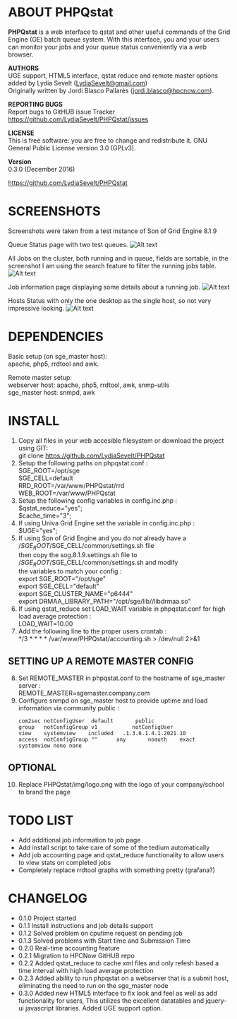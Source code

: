 ABOUT PHPQstat
==============================================
**PHPQstat** is a web interface to qstat and other useful commands of the Grid Engine (GE) batch queue system.
With this interface, you and your users can monitor your jobs and your queue status conveniently via a web browser.

**AUTHORS**  
UGE support, HTML5 interface, qstat reduce and remote master options added by Lydia Sevelt (LydiaSevelt@gmail.com)  
Originally written by Jordi Blasco Pallarès (jordi.blasco@hpcnow.com).

**REPORTING BUGS**  
Report bugs to GitHUB issue Tracker https://github.com/LydiaSevelt/PHPQstat/issues

**LICENSE**  
This is free software: you are free to change and redistribute it. GNU General Public License version 3.0 (GPLv3).

**Version**  
0.3.0 (December 2016)

https://github.com/LydiaSevelt/PHPQstat

SCREENSHOTS
==============================================
Screenshots were taken from a test instance of Son of Grid Engine 8.1.9


Queue Status page with two test queues.
![Alt text](https://cloud.githubusercontent.com/assets/4594964/21457190/37e6a6fc-c8fb-11e6-8b6c-f1b04b920e5c.jpg "Queue Status")


All Jobs on the cluster, both running and in queue, fields are sortable, in the screenshot I am using the search feature to filter the running jobs table.
![Alt text](https://cloud.githubusercontent.com/assets/4594964/21457203/5405e6b8-c8fb-11e6-9039-4af29a50761a.jpg "Job Status")


Job information page displaying some details about a running job.
![Alt text](https://cloud.githubusercontent.com/assets/4594964/21457210/5d1d7108-c8fb-11e6-8609-79425139d3f2.jpg "Job Info")


Hosts Status with only the one desktop as the single host, so not very impressive looking.
![Alt text](https://cloud.githubusercontent.com/assets/4594964/21457439/53acf240-c8fd-11e6-9c04-31d40a264593.jpg "Hosts Status")


DEPENDENCIES
==============================================
Basic setup (on sge_master host):  
apache, php5, rrdtool and awk.

Remote master setup:  
webserver host: apache, php5, rrdtool, awk, snmp-utils  
sge_master host: snmpd, awk  

INSTALL
==============================================
1. Copy all files in your web accesible filesystem or download the project using GIT:  
  git clone https://github.com/LydiaSevelt/PHPQstat
2. Setup the following paths on phpqstat.conf :  
  SGE_ROOT=/opt/sge  
  SGE_CELL=default  
  RRD_ROOT=/var/www/PHPQstat/rrd  
  WEB_ROOT=/var/www/PHPQstat  
3. Setup the following config variables in config.inc.php :  
    $qstat_reduce="yes";  
    $cache_time="3";  
4. If using Univa Grid Engine set the variable in config.inc.php :  
    $UGE="yes";  
5. If using Son of Grid Engine and you do *not* already have a /$SGE_ROOT/$SGE_CELL/common/settings.sh file  
   then copy the sog.8.1.9.settings.sh file to /$SGE_ROOT/$SGE_CELL/common/settings.sh and modify  
   the variables to match your config :  
     export SGE_ROOT="/opt/sge"  
     export SGE_CELL="default"  
     export SGE_CLUSTER_NAME="p6444"  
     export DRMAA_LIBRARY_PATH="/opt/sge/lib//libdrmaa.so"  
6. If using qstat_reduce set LOAD_WAIT variable in phpqstat.conf for high load average protection :  
    LOAD_WAIT=10.00  
7. Add the following line to the proper users crontab :  
    */3 * * * * /var/www/PHPQstat/accounting.sh > /dev/null 2>&1

  SETTING UP A REMOTE MASTER CONFIG
  ----------------------------------------------
8. Set REMOTE_MASTER in phpqstat.conf to the hostname of sge_master server :  
    REMOTE_MASTER=sgemaster.company.com  
9. Configure snmpd on sge_master host to provide uptime and load information via community public :  
    ```
    com2sec notConfigUser  default       public  
    group   notConfigGroup v1           notConfigUser  
    view    systemview    included   .1.3.6.1.4.1.2021.10  
    access  notConfigGroup ""      any       noauth    exact  systemview none none  
    ```
    
  OPTIONAL
  ----------------------------------------------
10. Replace PHPQstat/img/logo.png with the logo of your company/school to brand the page  

TODO LIST
==============================================
* Add additional job information to job page
* Add install script to take care of some of the tedium automatically
* Add job accounting page and qstat_reduce functionality to allow users to view stats on completed jobs
* Completely replace rrdtool graphs with something pretty (grafana?)

CHANGELOG
==============================================
* 0.1.0 Project started
* 0.1.1 Install instructions and job details support
* 0.1.2 Solved problem on cputime request on pending job
* 0.1.3 Solved problems with Start time and Submission Time
* 0.2.0 Real-time accounting feature
* 0.2.1 Migration to HPCNow GitHUB repo
* 0.2.2 Added qstat_reduce to cache xml files and only refesh based a time interval with high load average protection
* 0.2.3 Added ability to run phpqstat on a webserver that is a submit host, eliminating the need to run on the sge_master node
* 0.3.0 Added new HTML5 interface to fix look and feel as well as add functionality for users, This utilizes the excellent datatables and jquery-ui javascript libraries. Added UGE support option.
